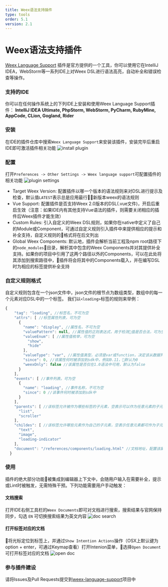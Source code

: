 ```yaml
---
title: Weex语法支持插件
type: tools
order: 5.1
version: 2.1
---
```


# Weex语法支持插件

[Weex Language Support](https://plugins.jetbrains.com/plugin/9189-weex-language-support) 插件是官方提供的一个工具，你可以使用它在IntelliJ IDEA，WebStorm等一系列IDE上对Weex DSL进行语法高亮，自动补全和错误检查等操作。

### 支持的IDE
你可以在任何操作系统上的下列IDE上安装和使用Weex Language Support插件：
**IntelliJ IDEA Ultimate, PhpStorm,  WebStorm,  PyCharm,  RubyMine,  AppCode,  CLion,  Gogland,  Rider**

### 安装
在IDE的插件仓库中搜索`Weex Language Support`来安装该插件，安装完毕后重启IDE即可激活插件相关功能
![install plugin](https://img.alicdn.com/tfs/TB1y6nrXwvGK1Jjy0FdXXaxzVXa-1316-462.png)

### 配置
打开`Preferences -> Other Settings -> Weex language support`可配置插件的相关功能
![plugin settings](https://img.alicdn.com/tfs/TB1FonrXwvGK1Jjy0FgXXX9hFXa-559-244.png)
- Target Weex Version: 配置插件以哪一个版本的语法规则来对DSL进行提示及检查，默认值`LATEST`表示总是应用最行新版本weex的语法规则
- Vue Support: 配置插件是否支持Weex 2.0版本的DSL(.vue文件)，开启后重启生效（注意：如果IDE内有其他支持Vue语法的插件，则需要关闭相应的插件后Weex插件才能生效）
- Custom Rules: 引入自定义的Weex DSL规则，如果你在native中定义了自己的Module或Component，可通过自定义规则引入插件中来提供相应的提示和补全支持，自定义规则的格式将在后文列出
- Global Weex Components: 默认地，插件会解析当前工程及npm root路径下的`node_modules`目录，解析其中包含的Weex Components并对其提供补全支持。如果你的项目中引用了这两个路径以外的Components，可以在此处将其添加到搜索路径中，插件将会将其中的Components载入，并在编写DSL时为相应的标签提供补全支持

### 自定义规则格式
自定义规则包含在一个json文件中，json文件的根节点为数组类型，数组中的每一个元素对应DSL中的一个标签。
我们以`<loading>`标签的规则来举例：
```js
{
    "tag": "loading", //标签名，不可为空
    "attrs": [ //标签属性列表，可为空
      {
        "name": "display", //属性名，不可为空
        "valuePattern": null, //属性值的正则表达式，用于检测值是否合法，可为空
        "valueEnum": [ //属性值枚举，可为空
          "show",
          "hide"
        ],
        "valueType": "var", //属性值类型，必须是var或function，决定该从数据列表还是函数列表中查找属性值补全的候选值，不可为空
        "since": 0, //该属性何时被添加到sdk中，例如0.11，默认为0
        "weexOnly": false //该属性是否仅在1.0语法中可用，默认为false
      }
    ],
    "events": [ //事件列表。可为空
      {
        "name": "loading", //事件名称，不可为空
        "since": 0 //该事件何时被添加到sdk中
      }
    ],
    "parents": [ //该标签允许被作为哪些标签的子元素，空表示可以作为任意元素的子元素
      "list",
      "scroller"
    ],
    "childes": [ //该标签允许哪些元素作为自己的子元素，空表示任意元素都可作为子元素
      "text",
      "image",
      "loading-indicator"
    ],
    "document": "/references/components/loading.html" //文档地址，配置该属性之后可在编辑界面中对应的标签上直接打开文档
  }
```

### 使用
插件的绝大部分功能被集成到编辑器上下文中，会随用户输入在需要补全，提示或Lint时被触发，无需特殊干预。下列功能需要用户手动触发：
#### 文档搜索
打开IDE右侧工具栏的`Weex Documents`即可对文档进行搜索，搜索结果与官网保持同步，勾选 `EN` 可切换搜索结果为英文内容
![doc search](https://img.alicdn.com/tfs/TB1ihvDXE6FK1Jjy0FoXXXHqVXa-360-430.png)

#### 打开标签对应的文档
将光标定位到标签上，并通过`Show Intention Actions`操作（OSX上默认键为 option + enter，可通过Keymap查看）打开Intenion菜单，选择`Open Document`可打开标签对应的文档
![open doc](https://img.alicdn.com/tfs/TB1LeLDXDzGK1JjSspjXXcHWXXa-416-86.png)

### 参与插件建设
请将Issues及Pull Requests提交到[weex-language-support](https://github.com/misakuo/weex-language-support)项目中
